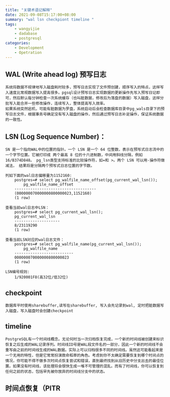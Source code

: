 ```yaml
---
title: "关键术语记解释"
date: 2021-09-08T15:17:00+08:00
summary: "wal lsn checkpiont timeline "
tags:
    - wangyijie
    - dadabase
    - postgresql
categories:
    - Development
    - Opetration
---
```

## WAL (Write ahead log) 预写日志
    系统将数据不规律地写入磁盘耗时较多，预写日志实现了文件预创建，顺序写入的特点，这样写入速度比常规数据写入提高很多。pgsql设计预写日志实现数据的更新操作先写入预写日记即可，然后默认每分钟检查一次系统缓存（也叫脏数据，修改后为落盘的数据）写入磁盘，这样分批写入能合并一些修改操作，连续写入，整体提高写入效率。
    如果系统突然宕机，可能有脏数据为罗盘，系统启动后会检查数据库目录中pg_wals目录下的预写日志文件，根据事务号确定没有写入磁盘的操作，然后通过预写日志补足操作，保证系统数据的一致性。
## LSN (Log Sequence Number)：
    SN 是一个指向WAL中的位置的指针。一个 LSN 是一个 64 位整数，表示在预写式日志流中的一个字节位置。它被打印成 两个最高 8 位的十六进制数，中间用斜线分隔，例如16/B374D848。 pg_lsn类型支持标准的比较操作符，如=和 >。两个 LSN 可以用-操作符做减法， 结果将是分隔两个预写式日志位置的字节数。

    列如下面的wal日志偏移量为1152160:
        postgres=# select pg_walfile_name_offset(pg_current_wal_lsn());
            pg_walfile_name_offset
        ------------------------------------
        (000000070000000800000023,1152160)
        (1 row)

    查看当前wal日志中LSN：
        postgres=# select pg_current_wal_lsn();
        pg_current_wal_lsn
        --------------------
        8/23119290
        (1 row)
    
    查看当前LSN对应的wal日志文件：
        postgres=# select pg_walfile_name(pg_current_wal_lsn());
            pg_walfile_name
        --------------------------
        000000070000000800000023
        (1 row)

    LSN编号规则:
        1/920001F8(高32位/低32位)

## checkpoint
    数据库平时使用sharebuffer,读写在sharebuffer, 写入会先记录到wal, 定时把脏数据写入磁盘，写入磁盘时会创建checkpoint

## timeline
    PostgreSQL有一个时间线概念。无论何时当一次归档恢复完成，一个新的时间线被创建来标识恢复之后生成的WAL记录序列。时间线ID号是WAL段文件名的一部分，因此一个新的时间线不会重写由之前的时间线生成的WAL数据。实际上可以归档很多不同的时间线。虽然这可能看起来是一个无用的特性，但是它常常扮演救命稻草的角色。考虑到你不太确定需要恢复到哪个时间点的情况，你可能不得不做多次时间点恢复尝试和错误，直到最终找到从旧历史中分支出去的最佳位置。如果没有时间线，该处理将会很快生成一堆不可管理的混乱。而有了时间线，你可以恢复到任何之前的状态，包括早先被你放弃的时间线分支中的状态。

## 时间点恢复（PITR
    


